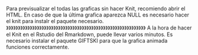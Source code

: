 Para previsualizar el todas las graficas sin hacer Knit, recomiendo abrir el HTML.
En caso de que la última grafica aparezca NULL es necesario hacer el knit para instalr el paquete necesario.
》》》》》》》》》》》》》》》》》》》》》》》》》》》》》》》》》》》》》》》》》》》》》》》》》》》》》》》》》》》
A la hora de hacer el Knit en el Rstudio del Rmarkdown, puede llevar varios minutos.
Es necesario instalar el paquete GIFTSKI para que la grafica animada funciones correctamente.

